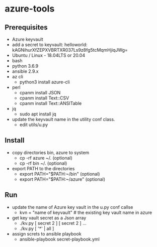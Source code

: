 # azure-tools
## Prerequisites
* Azure keyvault
* add a secret to keyvault: helloworld: kAGNihurXfZEPXVBRTXR037Ls9z8fg5tcMqmHjiqJWg=
* Ubuntu / Linux - 18.04LTS or 20.04
* bash
* python 3.6.9
* ansible 2.9.x
* az cli 
  * python3 install azure-cli
* perl 
  * cpanm install JSON
  * cpanm install Text::CSV
  * cpanm install Text::ANSITable
* jq
  * sudo apt install jq
* update the keyvault name in the utility conf class. 
  * edit utils/u.py

## Install
* copy directories bin, azure to system
  * cp -rf azure ~/. (optional)
  * cp -rf bin ~/. (optional)
* export PATH to the directories 
  * export PATH="$PATH:~/bin" (optional)
  * export PATH="$PATH:~/azure" (optional)

## Run
* update the name of Azure key vault in the u.py conf callse
  * kvn = "name of keyvault" # the existing key vault name in azure
* get key vault secret as a Json array
  * ./kv.py  [ secret 2 ]  [ secret 2 ] ...
  * ./kv.py  [ '*' | all ]
* assign screts to ansible playbook
  * ansible-playbook secret-playbook.yml
